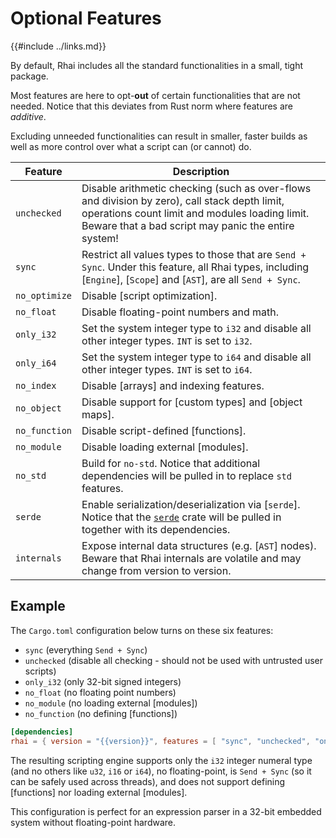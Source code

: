 Optional Features
================

{{#include ../links.md}}

By default, Rhai includes all the standard functionalities in a small, tight package.

Most features are here to opt-**out** of certain functionalities that are not needed.
Notice that this deviates from Rust norm where features are _additive_.

Excluding unneeded functionalities can result in smaller, faster builds as well as
more control over what a script can (or cannot) do.

| Feature       | Description                                                                                                                                                                                                |
| ------------- | ---------------------------------------------------------------------------------------------------------------------------------------------------------------------------------------------------------- |
| `unchecked`   | Disable arithmetic checking (such as over-flows and division by zero), call stack depth limit, operations count limit and modules loading limit.<br/>Beware that a bad script may panic the entire system! |
| `sync`        | Restrict all values types to those that are `Send + Sync`. Under this feature, all Rhai types, including [`Engine`], [`Scope`] and [`AST`], are all `Send + Sync`.                                         |
| `no_optimize` | Disable [script optimization].                                                                                                                                                                             |
| `no_float`    | Disable floating-point numbers and math.                                                                                                                                                                   |
| `only_i32`    | Set the system integer type to `i32` and disable all other integer types. `INT` is set to `i32`.                                                                                                           |
| `only_i64`    | Set the system integer type to `i64` and disable all other integer types. `INT` is set to `i64`.                                                                                                           |
| `no_index`    | Disable [arrays] and indexing features.                                                                                                                                                                    |
| `no_object`   | Disable support for [custom types] and [object maps].                                                                                                                                                      |
| `no_function` | Disable script-defined [functions].                                                                                                                                                                        |
| `no_module`   | Disable loading external [modules].                                                                                                                                                                        |
| `no_std`      | Build for `no-std`. Notice that additional dependencies will be pulled in to replace `std` features.                                                                                                       |
| `serde`       | Enable serialization/deserialization via [`serde`]. Notice that the [`serde`](https://crates.io/crates/serde) crate will be pulled in together with its dependencies.                                      |
| `internals`   | Expose internal data structures (e.g. [`AST`] nodes). Beware that Rhai internals are volatile and may change from version to version.                                                                      |


Example
-------

The `Cargo.toml` configuration below turns on these six features:

* `sync` (everything `Send + Sync`)
* `unchecked` (disable all checking - should not be used with untrusted user scripts)
* `only_i32` (only 32-bit signed integers)
* `no_float` (no floating point numbers)
* `no_module` (no loading external [modules])
* `no_function` (no defining [functions])

```toml
[dependencies]
rhai = { version = "{{version}}", features = [ "sync", "unchecked", "only_i32", "no_float", "no_module", "no_function" ] }
```

The resulting scripting engine supports only the `i32` integer numeral type (and no others like `u32`, `i16` or `i64`),
no floating-point, is `Send + Sync` (so it can be safely used across threads), and does not support defining [functions]
nor loading external [modules].

This configuration is perfect for an expression parser in a 32-bit embedded system without floating-point hardware.

